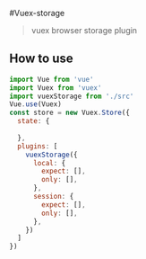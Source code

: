 #Vuex-storage
> vuex browser storage plugin

## How to use
```javascript
import Vue from 'vue'
import Vuex from 'vuex'
import vuexStorage from './src'
Vue.use(Vuex)
const store = new Vuex.Store({
  state: {
    
  },
  plugins: [
    vuexStorage({
      local: {
        expect: [],
        only: [],
      },
      session: {
        expect: [],
        only: [],
      },
    })
  ]
})
```